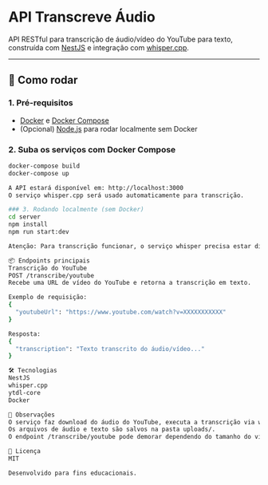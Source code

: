 # API Transcreve Áudio

API RESTful para transcrição de áudio/vídeo do YouTube para texto, construída com [NestJS](https://nestjs.com/) e integração com [whisper.cpp](https://github.com/ggerganov/whisper.cpp).

---

## 🚀 Como rodar

### 1. Pré-requisitos

- [Docker](https://www.docker.com/) e [Docker Compose](https://docs.docker.com/compose/)
- (Opcional) [Node.js](https://nodejs.org/) para rodar localmente sem Docker

### 2. Suba os serviços com Docker Compose

```bash
docker-compose build
docker-compose up

A API estará disponível em: http://localhost:3000
O serviço whisper.cpp será usado automaticamente para transcrição.

### 3. Rodando localmente (sem Docker)
cd server
npm install
npm run start:dev

Atenção: Para transcrição funcionar, o serviço whisper precisa estar disponível e o diretório uploads/ deve existir na raiz do projeto.

📦 Endpoints principais
Transcrição do YouTube
POST /transcribe/youtube
Recebe uma URL de vídeo do YouTube e retorna a transcrição em texto.

Exemplo de requisição:
{
  "youtubeUrl": "https://www.youtube.com/watch?v=XXXXXXXXXXX"
}

Resposta:
{
  "transcription": "Texto transcrito do áudio/vídeo..."
}

🛠️ Tecnologias
NestJS
whisper.cpp
ytdl-core
Docker

📝 Observações
O serviço faz download do áudio do YouTube, executa a transcrição via whisper.cpp em container separado e retorna o texto.
Os arquivos de áudio e texto são salvos na pasta uploads/.
O endpoint /transcribe/youtube pode demorar dependendo do tamanho do vídeo.

📄 Licença
MIT

Desenvolvido para fins educacionais.